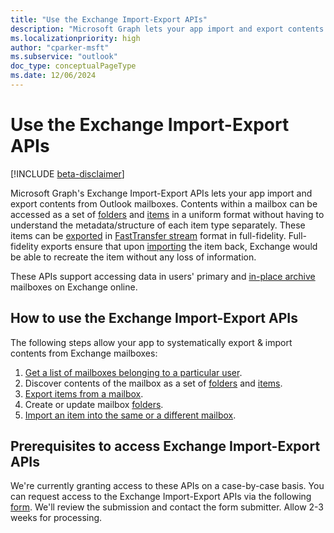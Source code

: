 ```yaml
---
title: "Use the Exchange Import-Export APIs"
description: "Microsoft Graph lets your app import and export contents from Exchange mailboxes."
ms.localizationpriority: high
author: "cparker-msft"
ms.subservice: "outlook"
doc_type: conceptualPageType
ms.date: 12/06/2024
---
```


# Use the Exchange Import-Export APIs

[!INCLUDE [beta-disclaimer](../../includes/beta-disclaimer.md)]

Microsoft Graph's Exchange Import-Export APIs lets your app import and export contents from Outlook mailboxes. Contents within a mailbox can be accessed as a set of [folders](./mailboxfolder.md) and [items](./mailboxitem.md) in a uniform format without having to understand the metadata/structure of each item type separately. These items can be [exported](../api/mailbox-exportitems.md) in [FastTransfer stream](https://learn.microsoft.com/en-us/openspecs/exchange_server_protocols/ms-oxcfxics/a2648823-0a98-43ee-98e8-590e4f7bcbbe) format in full-fidelity. Full-fidelity exports ensure that upon [importing](../api/mailbox-createimportsession.md) the item back, Exchange would be able to recreate the item without any loss of information.

These APIs support accessing data in users' primary and [in-place archive](https://learn.microsoft.com/en-us/Exchange/clients-and-mobile-in-exchange-online/archive-client-and-compliance-&-security-feature-details?tabs=Archive-features#archive-mailbox) mailboxes on Exchange online.

## How to use the Exchange Import-Export APIs

The following steps allow your app to systematically export & import contents from Exchange mailboxes:

1. [Get a list of mailboxes belonging to a particular user](../api/usersettings-list-exchange.md).
2. Discover contents of the mailbox as a set of [folders](./mailboxfolder.md) and [items](./mailboxitem.md).
3. [Export items from a mailbox](../api/mailbox-exportitems.md).
4. Create or update mailbox [folders](./mailboxfolder.md).
5. [Import an item into the same or a different mailbox](../api/mailbox-createimportsession.md).

## Prerequisites to access Exchange Import-Export APIs

We're currently granting access to these APIs on a case-by-case basis. You can request access to the Exchange Import-Export APIs via the following [form](https://forms.office.com/r/UxwrLA2GJP). We'll review the submission and contact the form submitter. Allow 2-3 weeks for processing.
